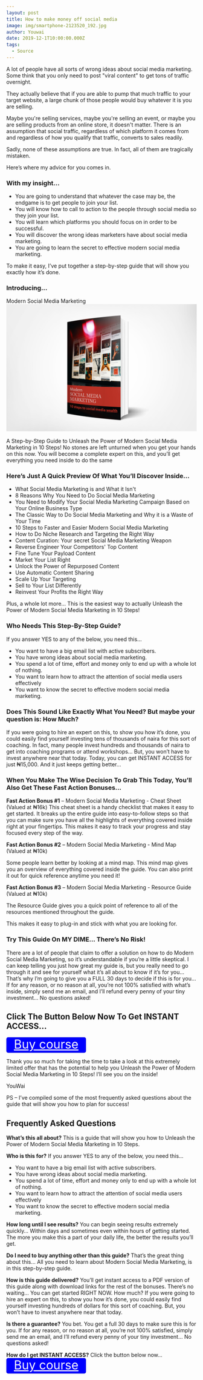 ```yaml
---
layout: post
title: How to make money off social media
image: img/smartphone-2123520_192.jpg
author: Youwai
date: 2019-12-1T10:00:00.000Z
tags:
  - Source
---
```


A lot of people have all sorts of wrong ideas about social media marketing. Some think that you only need to post "viral content" to get tons of traffic overnight.

They actually believe that if you are able to pump that much traffic to your target website, a large chunk of those people would buy whatever it is you are selling.

Maybe you're selling services, maybe you're selling an event, or maybe you are selling products from an online store, it doesn't matter. There is an assumption that social traffic, regardless of which platform it comes from and regardless of how you qualify that traffic, converts to sales readily.

Sadly, none of these assumptions are true. In fact, all of them are tragically mistaken.

Here’s where my advice for you comes in.

### With my insight...

- You are going to understand that whatever the case may be, the endgame is to get people to join your list.
- You will know how to call to action to the people through social media so they join your list.
- You will learn which platforms you should focus on in order to be successful.
- You will discover the wrong ideas marketers have about social media marketing.
- You are going to learn the secret to effective modern social media marketing.

To make it easy, I’ve put together a step-by-step guide that will show you exactly how it’s done.

### Introducing...

Modern Social Media Marketing
![ebook](img/ebook.jpg)

A Step-by-Step Guide to Unleash the Power of Modern Social Media Marketing in 10 Steps! No stones are left unturned when you get your hands on this now. You will become a complete expert on this, and you’ll get everything you need inside to do the same

### Here’s Just A Quick Preview Of What You’ll Discover Inside...

- What Social Media Marketing is and What it Isn't
- 8 Reasons Why You Need to Do Social Media Marketing
- You Need to Modify Your Social Media Marketing Campaign Based on Your Online Business Type
- The Classic Way to Do Social Media Marketing and Why it is a Waste of Your Time
- 10 Steps to Faster and Easier Modern Social Media Marketing
- How to Do Niche Research and Targeting the Right Way
- Content Curation: Your secret Social Media Marketing Weapon
- Reverse Engineer Your Competitors' Top Content
- Fine Tune Your Payload Content
- Market Your List Right
- Unlock the Power of Repurposed Content
- Use Automatic Content Sharing
- Scale Up Your Targeting
- Sell to Your List Differently
- Reinvest Your Profits the Right Way

Plus, a whole lot more... This is the easiest way to actually Unleash the Power of Modern Social Media Marketing in 10 Steps!

### Who Needs This Step-By-Step Guide?

If you answer YES to any of the below, you need this…

- You want to have a big email list with active subscribers.
- You have wrong ideas about social media marketing.
- You spend a lot of time, effort and money only to end up with a whole lot of nothing.
- You want to learn how to attract the attention of social media users effectively
- You want to know the secret to effective modern social media marketing.

### Does This Sound Like Exactly What You Need? But maybe your question is: How Much?

If you were going to hire an expert on this, to show you how it’s done, you could easily find yourself investing tens of thousands of naira for this sort of coaching. In fact, many people invest hundreds and thousands of naira to get into coaching programs or attend workshops...
But, you won’t have to invest anywhere near that today. Today, you can get INSTANT ACCESS for just &#x20A6;15,000. And it just keeps getting better…

### When You Make The Wise Decision To Grab This Today, You’ll Also Get These Fast Action Bonuses…

**Fast Action Bonus #1** – Modern Social Media Marketing - Cheat Sheet (Valued at &#x20A6;16k) This cheat sheet is a handy checklist that makes it easy to get started. It breaks up the entire guide into easy-to-follow steps so that you can make sure you have all the highlights of everything covered inside right at your fingertips. This makes it easy to track your progress and stay focused every step of the way.

**Fast Action Bonus #2** – Modern Social Media Marketing - Mind Map (Valued at &#x20A6;10k)

Some people learn better by looking at a mind map. This mind map gives you an overview of everything covered inside the guide. You can also print it out for quick reference anytime you need it!

**Fast Action Bonus #3** – Modern Social Media Marketing - Resource Guide (Valued at &#x20A6;10k)

The Resource Guide gives you a quick point of reference to all of the resources mentioned throughout the guide.

This makes it easy to plug-in and stick with what you are looking for.

### Try This Guide On MY DIME… There’s No Risk!

There are a lot of people that claim to offer a solution on how to do Modern Social Media Marketing, so it’s understandable if you’re a little skeptical. I can keep telling you just how great my guide is, but you really need to go through it and see for yourself what it’s all about to know if it’s for you… That’s why I’m going to give you a FULL 30 days to decide if this is for you… If for any reason, or no reason at all, you’re not 100% satisfied with what’s inside, simply send me an email, and I’ll refund every penny of your tiny investment… No questions asked!

## Click The Button Below Now To Get INSTANT ACCESS…

<a href='#' style='display: inline-block;
  margin: 0 0 0 0px;
  padding: 0 20px;
  height: 41px;
  outline: none;
  color: #fff;
  font-size: 2rem;
  line-height: 37px;
  font-weight: 400;
  text-align: center;
  text-shadow: 0 -1px 0 rgba(0, 0, 0, 0.1);
 background: blue;
  border-radius: 5px;
  box-shadow: 0 0 0 1px inset rgba(0, 0, 0, 0.14)'>Buy course</a>

Thank you so much for taking the time to take a look at this extremely limited offer that has the potential to help you Unleash the Power of Modern Social Media Marketing in 10 Steps!
I’ll see you on the inside!

YouWai

PS – I’ve compiled some of the most frequently asked questions about the guide that will show you how to plan for success!

## Frequently Asked Questions

**What’s this all about?**
This is a guide that will show you how to Unleash the Power of Modern Social Media Marketing in 10 Steps.

**Who is this for?**
If you answer YES to any of the below, you need this…

- You want to have a big email list with active subscribers.
- You have wrong ideas about social media marketing.
- You spend a lot of time, effort and money only to end up with a whole lot of nothing.
- You want to learn how to attract the attention of social media users effectively
- You want to know the secret to effective modern social media marketing.

**How long until I see results?**
You can begin seeing results extremely quickly… Within days and sometimes even within hours of getting started. The more you make this a part of your daily life, the better the results you’ll get.

**Do I need to buy anything other than this guide?** That’s the great thing about this… All you need to learn about Modern Social Media Marketing, is in this step-by-step guide.

**How is this guide delivered?**
You’ll get instant access to a PDF version of this guide along with download links for the rest of the bonuses. There’s no waiting… You can get started RIGHT NOW. How much? If you were going to hire an expert on this, to show you how it’s done, you could easily find yourself investing hundreds of dollars for this sort of coaching. But, you won’t have to invest anywhere near that today.

**Is there a guarantee?**
You bet. You get a full 30 days to make sure this is for you. If for any reason, or no reason at all, you’re not 100% satisfied, simply send me an email, and I’ll refund every penny of your tiny investment… No questions asked!

**How do I get INSTANT ACCESS?**
Click the button below now…
<a href='#' style='display: inline-block;
  margin: 0 0 0 0px;
  padding: 0 20px;
  height: 41px;
  outline: none;
  color: #fff;
  font-size: 2rem;
  line-height: 37px;
  font-weight: 400;
  text-align: center;
  text-shadow: 0 -1px 0 rgba(0, 0, 0, 0.1);
 background: blue;
  border-radius: 5px;
  box-shadow: 0 0 0 1px inset rgba(0, 0, 0, 0.14)'>Buy course</a>

